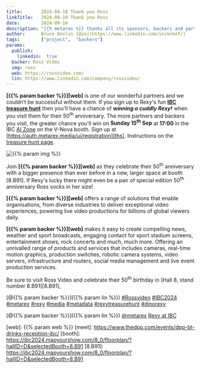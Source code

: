 ```yaml
---
title:       2024-09-10 Thank you Ross
linkTitle:   2024-09-10 Thank you Ross
date:        2024-09-10
description: "{{% metarex %}} thanks all its sponsors, backers and partners"
author:      Bruce Devlin [@in](https://www.linkedin.com/in/mrmxf/)
tags:        ["project",  "backers"]
params:
  publish:
    linkedin:  true
  backer: Ross Video
  img: ross
  web: https://rossvideo.com/
  lin: https://www.linkedin.com/company/rossvideo/
---
```


**[{{% param backer %}}][web]** is one of our wonderful partners and we
couldn’t be successful without them. If you sign up to Rexy's fun **[IBC
treasure hunt][ths]** then you'll have a chance of ***winning a cuddly Rexy!***
when you visit them for their 50<sup>th</sup> anniversary. The more partners
and backers you visit, the greater chance you'll win on **Sunday
15<sup>th</sup> Sep** at **17:00** in the IBC [AI Zone][rxydraw] on the V-Nova
booth. Sign up at [https://auth.metarex.media/ui/registration][ths]. Instructions on the
[treasure hunt page][thp].

<img  class = "ui centered large bordered rounded image" src = "featured-{{% param img
%}}.png" alt = "{{% param img %}}">

Join **[{{% param backer %}}][web]**  as they celebrate their 50<sup>th</sup>
anniversary with a bigger presence than ever before in a new, larger space at
booth [8.B91]. If Rexy's lucky there might even be a pair of special edition
50<sup>th</sup> anniversary Ross socks in her size!

**[{{% param backer %}}][web]** offers a range of solutions that enable
organisations, from diverse industries to deliver exceptional video
experiences, powering live video productions for billions of global viewers
daily.

**[{{% param backer %}}][web]** makes it easy to create compelling news,
weather and sport broadcasts, engaging contact for sport stadium screens,
entertainment shows, rock concerts and much, much more.  Offering an unrivalled
range of products and services that includes cameras, real-time motion
graphics, production switches, robotic camera systems, video servers,
infrastructure and routers, social media management and live event production
services.

Be sure to visit Ross Video and celebrate their 50<sup>th</sup> birthday in
[Hall 8, stand number 8.B91][8.B91],

[@{{% param backer %}}]({{% param lin %}})
[#Rossvideo](https://www.linkedin.com/search/results/all/?keywords=%23rossvideo)
[#IBC2024](https://www.linkedin.com/search/results/all/?keywords=%23IBC2024)
[#metarex](https://www.linkedin.com/search/results/all/?keywords=%23metarex)
[#rexy](https://www.linkedin.com/search/results/all/?keywords=%23rexy)
[#media](https://www.linkedin.com/search/results/all/?keywords=%23media)
[#metadata](https://www.linkedin.com/search/results/all/?keywords=%23metadata)
[#rexytreasurehunt](https://www.linkedin.com/search/results/all/?keywords=%23rexytreasurehunt)
[#dinorexy](https://www.linkedin.com/search/results/all/?keywords=%23dinorexy)

<i class = "linkedin icon"></i>[@{{% param backer %}}]({{% param lin %}})
<i class = "linkedin icon"></i>[@metarex][limrx]
<i class = "linkedin icon"></i>[Rexy at IBC][lirxy]

[web]:    {{% param web %}}
[meet]:   https://www.thedpp.com/events/dpp-bt-drinks-reception-ibc/
[booth]:  https://ibc2024.mapyourshow.com/8_0/floorplan/?hallID=D&selectedBooth=8.B91
[8.B91]:  https://ibc2024.mapyourshow.com/8_0/floorplan/?hallID=D&selectedBooth=8.B91

[limrx]:   https://uk.linkedin.com/company/metarex-media
[lirxy]:   https://www.linkedin.com/search/results/all/?keywords=%23ibc2024%20%23metarex%20%23rexy
[rxydraw]: https://ibc2024.mapyourshow.com/8_0/floorplan/?st=keyword&hallID=J&sv=V-NOVA&selectedBooth=14.AI03
[ths]:     https://auth.metarex.media/ui/registration
[thp]:     /project/treasure-hunt/
